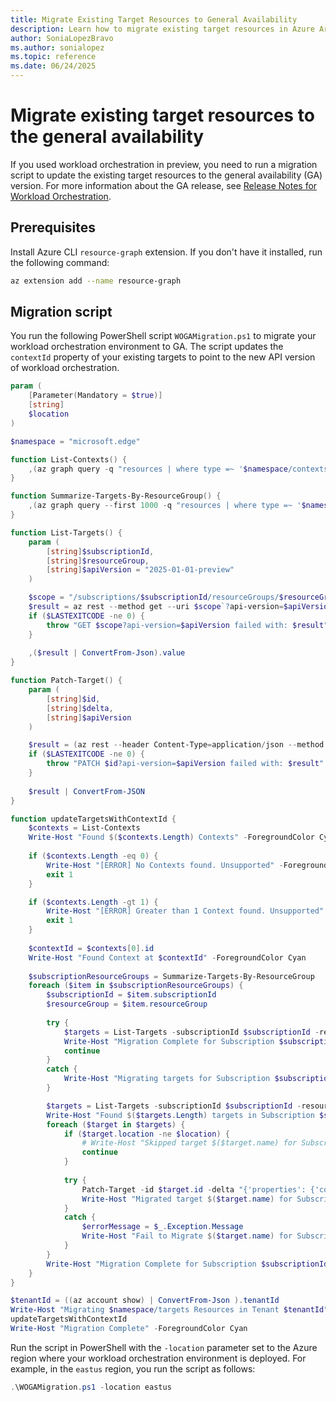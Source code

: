 ```yaml
---
title: Migrate Existing Target Resources to General Availability
description: Learn how to migrate existing target resources in Azure Arc workload orchestration to the general availability (GA) version.
author: SoniaLopezBravo
ms.author: sonialopez
ms.topic: reference
ms.date: 06/24/2025
---
```


# Migrate existing target resources to the general availability 

If you used workload orchestration in preview, you need to run a migration script to update the existing target resources to the general availability (GA) version. For more information about the GA release, see [Release Notes for Workload Orchestration](release-notes.md#june-2025-ga-release).

## Prerequisites

Install Azure CLI `resource-graph` extension. If you don't have it installed, run the following command:

```bash
az extension add --name resource-graph
```

## Migration script

You run the following PowerShell script `WOGAMigration.ps1` to migrate your workload orchestration environment to GA. The script updates the `contextId` property of your existing targets to point to the new API version of workload orchestration.

```powershell
param (
    [Parameter(Mandatory = $true)]
    [string]
    $location
)

$namespace = "microsoft.edge"

function List-Contexts() {
    ,(az graph query -q "resources | where type =~ '$namespace/contexts'" -o json | ConvertFrom-JSON).data
}

function Summarize-Targets-By-ResourceGroup() {   
    ,(az graph query --first 1000 -q "resources | where type =~ '$namespace/targets' | where location =~ '$location' | summarize count = count() by subscriptionId, resourceGroup" -o json | ConvertFrom-JSON).data
}

function List-Targets() {
    param (
        [string]$subscriptionId,
        [string]$resourceGroup,
        [string]$apiVersion = "2025-01-01-preview"
    )

    $scope = "/subscriptions/$subscriptionId/resourceGroups/$resourceGroup/providers/$namespace/targets"
    $result = az rest --method get --uri $scope`?api-version=$apiVersion --output json 2>&1
    if ($LASTEXITCODE -ne 0) {
        throw "GET $scope?api-version=$apiVersion failed with: $result"
    }
    
    ,($result | ConvertFrom-Json).value
}

function Patch-Target() {
    param (
        [string]$id,
        [string]$delta,
        [string]$apiVersion
    )

    $result = (az rest --header Content-Type=application/json --method PATCH --uri $id`?api-version=$apiVersion --body $delta 2>&1)
    if ($LASTEXITCODE -ne 0) {
        throw "PATCH $id?api-version=$apiVersion failed with: $result"
    }
    
    $result | ConvertFrom-JSON 
}

function updateTargetsWithContextId {
    $contexts = List-Contexts
    Write-Host "Found $($contexts.Length) Contexts" -ForegroundColor Cyan
    
    if ($contexts.Length -eq 0) {
        Write-Host "[ERROR] No Contexts found. Unsupported" -ForegroundColor Red
        exit 1
    }

    if ($contexts.Length -gt 1) {
        Write-Host "[ERROR] Greater than 1 Context found. Unsupported" -ForegroundColor Red
        exit 1
    }
    
    $contextId = $contexts[0].id
    Write-Host "Found Context at $contextId" -ForegroundColor Cyan
    
    $subscriptionResourceGroups = Summarize-Targets-By-ResourceGroup
    foreach ($item in $subscriptionResourceGroups) {
        $subscriptionId = $item.subscriptionId
        $resourceGroup = $item.resourceGroup
        
        try {
            $targets = List-Targets -subscriptionId $subscriptionId -resourceGroup $resourceGroup -apiVersion 2025-06-01
            Write-Host "Migration Complete for Subscription $subscriptionId Resource Group $resourceGroup"
            continue
        }
        catch {
            Write-Host "Migrating targets for Subscription $subscriptionId Resource Group $resourceGroup"
        }

        $targets = List-Targets -subscriptionId $subscriptionId -resourceGroup $resourceGroup -apiVersion 2025-01-01-preview
        Write-Host "Found $($targets.Length) targets in Subscription $subscriptionId Resource Group $resourceGroup"
        foreach ($target in $targets) {
            if ($target.location -ne $location) {
                # Write-Host "Skipped target $($target.name) for Subscription $subscriptionId Resource Group $resourceGroup - Location $($target.location) not matched"
                continue
            } 
        
            try {
                Patch-Target -id $target.id -delta "{'properties': {'contextId': '$contextId'}}" -apiVersion 2025-06-01
                Write-Host "Migrated target $($target.name) for Subscription $subscriptionId Resource Group $resourceGroup"
            }
            catch {
                $errorMessage = $_.Exception.Message
                Write-Host "Fail to Migrate $($target.name) for Subscription $subscriptionId Resource Group $resourceGroup - $errorMessage"
            }
        }
        Write-Host "Migration Complete for Subscription $subscriptionId Resource Group $resourceGroup"
    }
}

$tenantId = ((az account show) | ConvertFrom-Json ).tenantId
Write-Host "Migrating $namespace/targets Resources in Tenant $tenantId" -ForegroundColor Cyan
updateTargetsWithContextId
Write-Host "Migration Complete" -ForegroundColor Cyan
```

Run the script in PowerShell with the `-location` parameter set to the Azure region where your workload orchestration environment is deployed. For example, in the `eastus` region, you run the script as follows:

```powershell
.\WOGAMigration.ps1 -location eastus
```